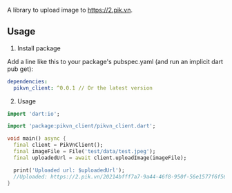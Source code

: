 A library to upload image to https://2.pik.vn.

## Usage

1. Install package 
   
Add a line like this to your package's pubspec.yaml (and run an implicit dart pub get):
```yaml
dependencies:
  pikvn_client: ^0.0.1 // Or the latest version
```
2. Usage

```dart
import 'dart:io';

import 'package:pikvn_client/pikvn_client.dart';

void main() async {
  final client = PikVnClient();
  final imageFile = File('test/data/test.jpeg');
  final uploadedUrl = await client.uploadImage(imageFile);

  print('Uploaded url: $uploadedUrl');
  //Uploaded: https://2.pik.vn/20214bfff7a7-9a44-46f8-950f-56e1577f6f56.jpg
}
```